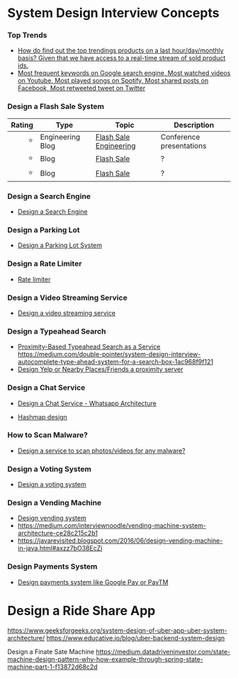 
# System Design Interview Concepts

### Top Trends
- [How do find out the top trendings products on a last hour/day/monthly basis? Given that we have access to a real-time stream of sold product ids.](https://careercup.com/question?id=5386246879707136)
- [Most frequent keywords on Google search engine, Most watched videos on Youtube, Most played songs on Spotify, Most shared posts on Facebook, Most retweeted tweet on Twitter](https://coblob.com/blogs/Count-Min-Sketch-to-solve-Top-K-or-Frequent-K-Heavy-Hitters-System-Design-problems-5b21ca3eeb7f6fbccd473689)

### Design a Flash Sale System

|Rating|Type|Topic|Description|
------------: | ------------- | ------------- | ------------ |
|:star:|Engineering Blog|[Flash Sale Engineering](https://www.usenix.org/conference/srecon16europe/program/presentation/stolarsky)| Conference presentations |
|:star:|Blog|[Flash Sale](https://george24601.github.io/2019/10/24/flash-sale.html)| ? |
|:star:|Blog|[Flash Sale](https://www.alibabacloud.com/blog/high-concurrency-practices-of-redis-snap-up-system_597858)| ? |

### Design a Search Engine
- [Design a Search Engine](https://medium.com/double-pointer/system-design-interview-search-engine-edb66b64fd5e)

### Design a Parking Lot
- [Design a Parking Lot System](https://medium.com/double-pointer/system-design-interview-parking-lot-system-ff2c58167651)

### Design a Rate Limiter
- [Rate limiter](https://hechao.li/2018/06/25/Rate-Limiter-Part1/)

### Design a Video Streaming Service
- [Design a video streaming service](https://medium.com/double-pointer/system-design-interview-video-streaming-service-e-g-netflix-or-youtube-design-adc2402e54a1)

### Design a Typeahead Search
- [Proximity-Based Typeahead Search as a Service](https://engblog.nextdoor.com/typeahead-search-at-nextdoor-1875e70c67e8)
https://medium.com/double-pointer/system-design-interview-autocomplete-type-ahead-system-for-a-search-box-1ac968f9f121
- [Design Yelp or Nearby Places/Friends a proximity server](https://codeburst.io/design-a-proximity-server-like-yelp-part-2-d430879203a5)

### Design a Chat Service
- [Design a Chat Service - Whatsapp Architecture](https://www.cometchat.com/blog/whatsapps-architecture-and-system-design)

- [Hashmap design](https://medium.com/interviewnoodle/how-does-hashmap-works-internally-619debad797f)

### How to Scan Malware?
- [Design a service to scan photos/videos for any malware?](https://careercup.com/question?id=5091933672701952)

### Design a Voting System
- [Design a voting system](https://careercup.com/question?id=5630501784649728)

### Design a Vending Machine

- [Design vending system](https://careercup.com/question?id=5768722967429120)
- https://medium.com/interviewnoodle/vending-machine-system-architecture-ce28c215c2b1
- https://javarevisited.blogspot.com/2016/06/design-vending-machine-in-java.html#axzz7bO38EcZi

### Design Payments System
- [Design payments system like Google Pay or PayTM](https://careercup.com/page?pid=system-design-interview-questions)


# Design a Ride Share App
https://www.geeksforgeeks.org/system-design-of-uber-app-uber-system-architecture/
https://www.educative.io/blog/uber-backend-system-design


Design a Finate Sate Machine
https://medium.datadriveninvestor.com/state-machine-design-pattern-why-how-example-through-spring-state-machine-part-1-f13872d68c2d
